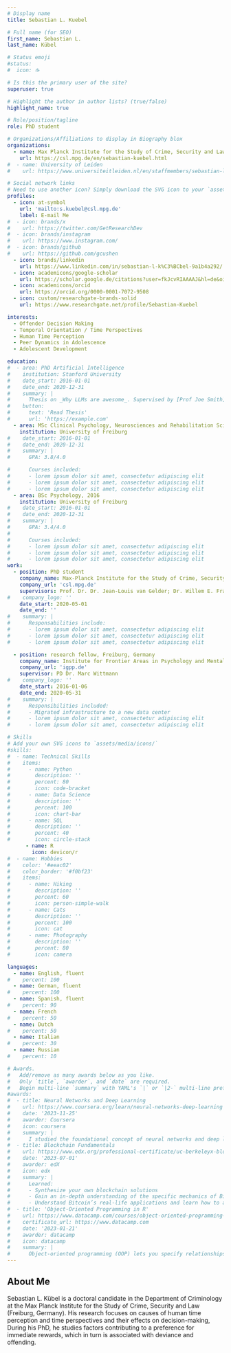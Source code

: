 ```yaml
---
# Display name
title: Sebastian L. Kuebel

# Full name (for SEO)
first_name: Sebastian L.
last_name: Kübel

# Status emoji
#status:
#  icon: ☕️

# Is this the primary user of the site?
superuser: true

# Highlight the author in author lists? (true/false)
highlight_name: true

# Role/position/tagline
role: PhD student

# Organizations/Affiliations to display in Biography blox
organizations:
  - name: Max Planck Institute for the Study of Crime, Security and Law
    url: https://csl.mpg.de/en/sebastian-kuebel.html
#  - name: University of Leiden
#    url: https://www.universiteitleiden.nl/en/staffmembers/sebastian-lukas-kubel#tab-1

# Social network links
# Need to use another icon? Simply download the SVG icon to your `assets/media/icons/` folder.
profiles:
  - icon: at-symbol
    url: 'mailto:s.kuebel@csl.mpg.de'
    label: E-mail Me
#  - icon: brands/x
#    url: https://twitter.com/GetResearchDev
#  - icon: brands/instagram
#    url: https://www.instagram.com/
#  - icon: brands/github
#    url: https://github.com/gcushen
  - icon: brands/linkedin
    url: https://www.linkedin.com/in/sebastian-l-k%C3%BCbel-9a1b4a292/
  - icon: academicons/google-scholar
    url: https://scholar.google.de/citations?user=fkJcvRIAAAAJ&hl=de&oi=ao
  - icon: academicons/orcid
    url: https://orcid.org/0000-0001-7072-9508
  - icon: custom/researchgate-brands-solid
    url: https://www.researchgate.net/profile/Sebastian-Kuebel

interests:
  - Offender Decision Making
  - Temporal Orientation / Time Perspectives
  - Human Time Perception
  - Peer Dynamics in Adolescence
  - Adolescent Development

education:
#  - area: PhD Artificial Intelligence
#    institution: Stanford University
#    date_start: 2016-01-01
#    date_end: 2020-12-31
#    summary: |
#      Thesis on _Why LLMs are awesome_. Supervised by [Prof Joe Smith](https://example.com). Presented papers at 5 IEEE conferences with the contributions being published in 2 Springer journals.
#    button:
#      text: 'Read Thesis'
#      url: 'https://example.com'
  - area: MSc Clinical Psychology, Neurosciences and Rehabilitation Sciences, 2019
    institution: University of Freiburg
#    date_start: 2016-01-01
#    date_end: 2020-12-31
#    summary: |
#      GPA: 3.8/4.0

#      Courses included:
#      - lorem ipsum dolor sit amet, consectetur adipiscing elit
#      - lorem ipsum dolor sit amet, consectetur adipiscing elit
#      - lorem ipsum dolor sit amet, consectetur adipiscing elit
  - area: BSc Psychology, 2016
    institution: University of Freiburg
#    date_start: 2016-01-01
#    date_end: 2020-12-31
#    summary: |
#      GPA: 3.4/4.0
#      
#      Courses included:
#      - lorem ipsum dolor sit amet, consectetur adipiscing elit
#      - lorem ipsum dolor sit amet, consectetur adipiscing elit
#      - lorem ipsum dolor sit amet, consectetur adipiscing elit
work:
  - position: PhD student
    company_name: Max-Planck Institute for the Study of Crime, Security, and Law (MPI-CSL)
    company_url: 'csl.mpg.de'
    supervisors: Prof. Dr. Dr. Jean-Louis van Gelder; Dr. Willem E. Frankenhuis; Dr. Jessica Deitzer
#    company_logo: ''
    date_start: 2020-05-01
    date_end: ''
#    summary: |   
#      Responsabilities include:
#      - lorem ipsum dolor sit amet, consectetur adipiscing elit
#      - lorem ipsum dolor sit amet, consectetur adipiscing elit
#      - lorem ipsum dolor sit amet, consectetur adipiscing elit

  - position: research fellow, Freiburg, Germany
    company_name: Institute for Frontier Areas in Psychology and Mental Health (IGPP)
    company_url: 'igpp.de'
    supervisor: PD Dr. Marc Wittmann
#    company_logo: ''
    date_start: 2016-01-06
    date_end: 2020-05-31
#    summary: |
#      Responsibilities included:
#      - Migrated infrastructure to a new data center
#      - lorem ipsum dolor sit amet, consectetur adipiscing elit
#      - lorem ipsum dolor sit amet, consectetur adipiscing elit

# Skills
# Add your own SVG icons to `assets/media/icons/`
#skills:
#  - name: Technical Skills
#    items:
#      - name: Python
#        description: ''
#        percent: 80
#        icon: code-bracket
#      - name: Data Science
#        description: ''
#        percent: 100
#        icon: chart-bar
#      - name: SQL
#        description: ''
#        percent: 40
#        icon: circle-stack
      - name: R
        icon: devicon/r
#  - name: Hobbies
#    color: '#eeac02'
#    color_border: '#f0bf23'
#    items:
#      - name: Hiking
#        description: ''
#        percent: 60
#        icon: person-simple-walk
#      - name: Cats
#        description: ''
#        percent: 100
#        icon: cat
#      - name: Photography
#        description: ''
#        percent: 80
#        icon: camera

languages:
  - name: English, fluent
#    percent: 100
  - name: German, fluent
#    percent: 100
  - name: Spanish, fluent
#    percent: 90
  - name: French
#    percent: 50
  - name: Dutch
#    percent: 50
  - name: Italian
#    percent: 30
  - name: Russian
#    percent: 10

# Awards.
#   Add/remove as many awards below as you like.
#   Only `title`, `awarder`, and `date` are required.
#   Begin multi-line `summary` with YAML's `|` or `|2-` multi-line prefix and indent 2 spaces below.
#awards:
#  - title: Neural Networks and Deep Learning
#    url: https://www.coursera.org/learn/neural-networks-deep-learning
#    date: '2023-11-25'
#    awarder: Coursera
#    icon: coursera
#    summary: |
#      I studied the foundational concept of neural networks and deep learning. By the end, I was familiar with the significant technological trends driving the rise of deep learning; build, train, and apply fully connected deep neural networks; implement efficient (vectorized) neural networks; identify key parameters in a neural network’s architecture; and apply deep learning to your own applications.
#  - title: Blockchain Fundamentals
#    url: https://www.edx.org/professional-certificate/uc-berkeleyx-blockchain-fundamentals
#    date: '2023-07-01'
#    awarder: edX
#    icon: edx
#    summary: |
#      Learned:
#      - Synthesize your own blockchain solutions
#      - Gain an in-depth understanding of the specific mechanics of Bitcoin
#      - Understand Bitcoin’s real-life applications and learn how to attack and destroy Bitcoin, Ethereum, smart contracts and Dapps, and alternatives to Bitcoin’s Proof-of-Work consensus algorithm
#  - title: 'Object-Oriented Programming in R'
#    url: https://www.datacamp.com/courses/object-oriented-programming-with-s3-and-r6-in-r
#    certificate_url: https://www.datacamp.com
#    date: '2023-01-21'
#    awarder: datacamp
#    icon: datacamp
#    summary: |
#      Object-oriented programming (OOP) lets you specify relationships between functions and the objects that they can act on, helping you manage complexity in your code. This is an intermediate level course, providing an introduction to OOP, using the S3 and R6 systems. S3 is a great day-to-day R programming tool that simplifies some of the functions that you write. R6 is especially useful for industry-specific analyses, working with web APIs, and building GUIs.
---
```


## About Me
Sebastian L. Kübel is a doctoral candidate in the Department of Criminology at the Max Planck Institute for the Study of Crime, Security and Law (Freiburg, Germany). His research focuses on causes of human time perception and time perspectives and their effects on decision-making, During his PhD, he studies factors contributing to a preference for immediate rewards, which in turn is associated with deviance and offending.

